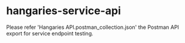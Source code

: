 # hangaries-service-api
 Please refer 'Hangaries API.postman_collection.json' the Postman API export for service endpoint testing.  
